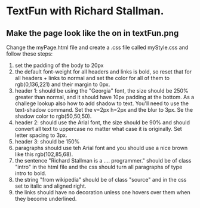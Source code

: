 # TextFun with Richard Stallman.

## Make the page look like the on in textFun.png

Change the myPage.html file and create a .css file called myStyle.css and follow these steps:

1. set the padding of the body to 20px
2. the default font-weight for all headers and links is bold, so reset that for all headers + links to normal and set the color for all of them to rgb(0,136,221) and their margin to 0px.
3. header 1: should be using the "Georgia" font, the size should be 250% greater than normal, and it should have 10px padding at the bottom. As a challege lookup also how to add shadow to text. You'll need to use the text-shadow command. Set the v=2px h=2px and the blur to 3px. Se the shadow color to rgb(50,50,50).
4. header 2: should use the Arial font, the size should be 90% and should convert all text to uppercase no matter what case it is originally. Set letter spacing to 3px.
5. header 3: should be 150%
6. paragraphs should use teh Arial font and you should use a nice brown like this rgb(102,85,68).
7. the sentence "Richard Stallman is a .... programmer." should be of class "intro" in the html file and the css should turn all paragraphs of type intro to bold.
8. the string "from wikipedia" should be of class "source" and in the css set to italic and aligned right.
9. the links should have no decoration unless one hovers over them when they become underlined.
